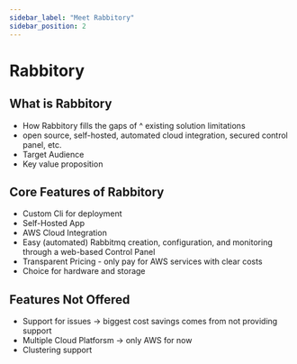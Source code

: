 ```yaml
---
sidebar_label: "Meet Rabbitory"
sidebar_position: 2
---
```


# Rabbitory

## What is Rabbitory

- How Rabbitory fills the gaps of ^ existing solution limitations
- open source, self-hosted, automated cloud integration, secured control panel, etc.
- Target Audience
- Key value proposition

## Core Features of Rabbitory

- Custom Cli for deployment
- Self-Hosted App
- AWS Cloud Integration
- Easy (automated) Rabbitmq creation, configuration, and monitoring through a web-based Control Panel
- Transparent Pricing - only pay for AWS services with clear costs
- Choice for hardware and storage

## Features Not Offered

- Support for issues → biggest cost savings comes from not providing support
- Multiple Cloud Platforsm → only AWS for now
- Clustering support
